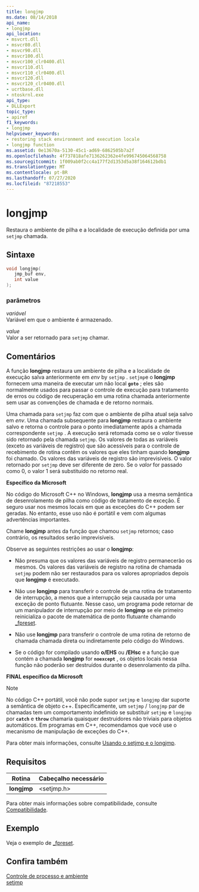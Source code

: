 ```yaml
---
title: longjmp
ms.date: 08/14/2018
api_name:
- longjmp
api_location:
- msvcrt.dll
- msvcr80.dll
- msvcr90.dll
- msvcr100.dll
- msvcr100_clr0400.dll
- msvcr110.dll
- msvcr110_clr0400.dll
- msvcr120.dll
- msvcr120_clr0400.dll
- ucrtbase.dll
- ntoskrnl.exe
api_type:
- DLLExport
topic_type:
- apiref
f1_keywords:
- longjmp
helpviewer_keywords:
- restoring stack environment and execution locale
- longjmp function
ms.assetid: 0e13670a-5130-45c1-ad69-6862505b7a2f
ms.openlocfilehash: 4f737818afe7136262362e4fe996745064568758
ms.sourcegitcommit: 1f009ab0f2cc4a177f2d1353d5a38f164612bdb1
ms.translationtype: MT
ms.contentlocale: pt-BR
ms.lasthandoff: 07/27/2020
ms.locfileid: "87218553"
---
```

# <a name="longjmp"></a>longjmp

Restaura o ambiente de pilha e a localidade de execução definida por uma `setjmp` chamada.

## <a name="syntax"></a>Sintaxe

```C
void longjmp(
   jmp_buf env,
   int value
);
```

### <a name="parameters"></a>parâmetros

*variável*<br/>
Variável em que o ambiente é armazenado.

*value*<br/>
Valor a ser retornado para `setjmp` chamar.

## <a name="remarks"></a>Comentários

A função **longjmp** restaura um ambiente de pilha e a localidade de execução salva anteriormente em *env* by `setjmp` . `setjmp`e o **longjmp** fornecem uma maneira de executar um não local **`goto`** ; eles são normalmente usados para passar o controle de execução para tratamento de erros ou código de recuperação em uma rotina chamada anteriormente sem usar as convenções de chamada e de retorno normais.

Uma chamada para `setjmp` faz com que o ambiente de pilha atual seja salvo em *env*. Uma chamada subsequente para **longjmp** restaura o ambiente salvo e retorna o controle para o ponto imediatamente após a chamada correspondente `setjmp` . A execução será retomada como se o *valor* tivesse sido retornado pela chamada `setjmp`. Os valores de todas as variáveis (exceto as variáveis de registro) que são acessíveis para o controle de recebimento de rotina contêm os valores que eles tinham quando **longjmp** foi chamado. Os valores das variáveis de registro são imprevisíveis. O valor retornado por `setjmp` deve ser diferente de zero. Se o *valor* for passado como 0, o valor 1 será substituído no retorno real.

**Específico da Microsoft**

No código do Microsoft C++ no Windows, **longjmp** usa a mesma semântica de desenrolamento de pilha como código de tratamento de exceção. É seguro usar nos mesmos locais em que as exceções do C++ podem ser geradas. No entanto, esse uso não é portátil e vem com algumas advertências importantes.

Chame **longjmp** antes da função que chamou `setjmp` retornos; caso contrário, os resultados serão imprevisíveis.

Observe as seguintes restrições ao usar o **longjmp**:

- Não presuma que os valores das variáveis de registro permanecerão os mesmos. Os valores das variáveis de registro na rotina de chamada `setjmp` podem não ser restaurados para os valores apropriados depois que **longjmp** é executado.

- Não use **longjmp** para transferir o controle de uma rotina de tratamento de interrupção, a menos que a interrupção seja causada por uma exceção de ponto flutuante. Nesse caso, um programa pode retornar de um manipulador de interrupção por meio de **longjmp** se ele primeiro reinicializa o pacote de matemática de ponto flutuante chamando [_fpreset](fpreset.md).

- Não use **longjmp** para transferir o controle de uma rotina de retorno de chamada chamada direta ou indiretamente pelo código do Windows.

- Se o código for compilado usando **o/EHS** ou **/EHsc** e a função que contém a chamada **longjmp** for **`noexcept`** , os objetos locais nessa função não poderão ser destruídos durante o desenrolamento da pilha.

**FINAL específico da Microsoft**

> [!NOTE]
> No código C++ portátil, você não pode supor `setjmp` e `longjmp` dar suporte a semântica de objeto c++. Especificamente, um `setjmp` / `longjmp` par de chamadas tem um comportamento indefinido se substituir `setjmp` e `longjmp` por **`catch`** e **`throw`** chamaria quaisquer destruidores não triviais para objetos automáticos. Em programas em C++, recomendamos que você use o mecanismo de manipulação de exceções do C++.

Para obter mais informações, consulte [Usando o setjmp e o longjmp](../../cpp/using-setjmp-longjmp.md).

## <a name="requirements"></a>Requisitos

|Rotina|Cabeçalho necessário|
|-------------|---------------------|
|**longjmp**|\<setjmp.h>|

Para obter mais informações sobre compatibilidade, consulte [Compatibilidade](../../c-runtime-library/compatibility.md).

## <a name="example"></a>Exemplo

Veja o exemplo de [_fpreset](fpreset.md).

## <a name="see-also"></a>Confira também

[Controle de processo e ambiente](../../c-runtime-library/process-and-environment-control.md)<br/>
[setjmp](setjmp.md)
